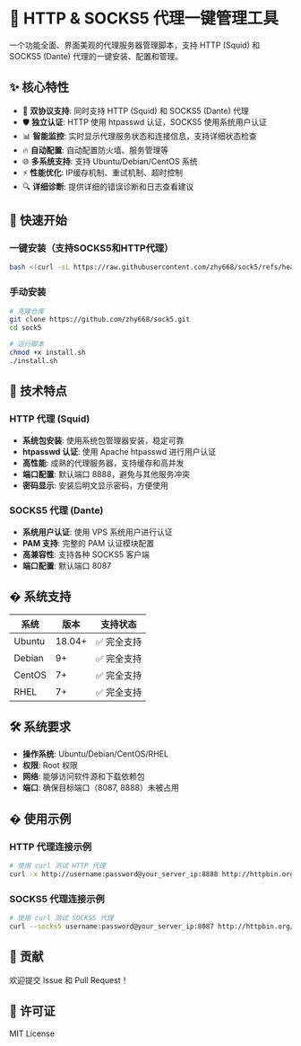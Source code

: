# 🚀 HTTP & SOCKS5 代理一键管理工具

一个功能全面、界面美观的代理服务器管理脚本，支持 HTTP (Squid) 和 SOCKS5 (Dante) 代理的一键安装、配置和管理。

## ✨ 核心特性

- 🔧 **双协议支持**: 同时支持 HTTP (Squid) 和 SOCKS5 (Dante) 代理
- 🛡️ **独立认证**: HTTP 使用 htpasswd 认证，SOCKS5 使用系统用户认证
- 📊 **智能监控**: 实时显示代理服务状态和连接信息，支持详细状态检查
- 🔥 **自动配置**: 自动配置防火墙、服务管理等
- 🌐 **多系统支持**: 支持 Ubuntu/Debian/CentOS 系统
- ⚡ **性能优化**: IP缓存机制、重试机制、超时控制
- 🔍 **详细诊断**: 提供详细的错误诊断和日志查看建议

## 🚀 快速开始

### 一键安装（支持SOCKS5和HTTP代理）
```bash
bash <(curl -sL https://raw.githubusercontent.com/zhy668/sock5/refs/heads/master/install.sh)
```

### 手动安装
```bash
# 克隆仓库
git clone https://github.com/zhy668/sock5.git
cd sock5

# 运行脚本
chmod +x install.sh
./install.sh
```


## 🔧 技术特点

### HTTP 代理 (Squid)
- **系统包安装**: 使用系统包管理器安装，稳定可靠
- **htpasswd 认证**: 使用 Apache htpasswd 进行用户认证
- **高性能**: 成熟的代理服务器，支持缓存和高并发
- **端口配置**: 默认端口 8888，避免与其他服务冲突
- **密码显示**: 安装后明文显示密码，方便使用

### SOCKS5 代理 (Dante)
- **系统用户认证**: 使用 VPS 系统用户进行认证
- **PAM 支持**: 完整的 PAM 认证模块配置
- **高兼容性**: 支持各种 SOCKS5 客户端
- **端口配置**: 默认端口 8087

## � 系统支持



| 系统 | 版本 | 支持状态 |
|------|------|----------|
| Ubuntu | 18.04+ | ✅ 完全支持 |
| Debian | 9+ | ✅ 完全支持 |
| CentOS | 7+ | ✅ 完全支持 |
| RHEL | 7+ | ✅ 完全支持 |

## 🛠️ 系统要求

- **操作系统**: Ubuntu/Debian/CentOS/RHEL
- **权限**: Root 权限
- **网络**: 能够访问软件源和下载依赖包
- **端口**: 确保目标端口（8087, 8888）未被占用

## � 使用示例

### HTTP 代理连接示例
```bash
# 使用 curl 测试 HTTP 代理
curl -x http://username:password@your_server_ip:8888 http://httpbin.org/ip

```

### SOCKS5 代理连接示例
```bash
# 使用 curl 测试 SOCKS5 代理
curl --socks5 username:password@your_server_ip:8087 http://httpbin.org/ip
```

## 🤝 贡献

欢迎提交 Issue 和 Pull Request！

## 📄 许可证

MIT License
